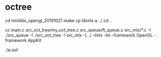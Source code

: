 # octree

cd minilibx_opengl_20191021
make 
cp libmlx.a ../
cd ..

cc main.c src_oct_tree/my_oct_tree.c src_queue/ft_queue.c src_mlx/*.c  -I ./src_queue -I ./src_oct_tree -I src_mlx -L ./ -lmlx -lm -framework OpenGL -framework AppKit

./a.out